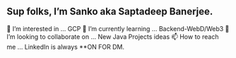 ##  Sup folks, I’m Sanko aka Saptadeep Banerjee.  
👾 I’m interested in ... GCP 
🌱 I’m currently learning ... Backend-WebD/Web3
💞️ I’m looking to collaborate on ... New Java Projects ideas
📫 How to reach me ... LinkedIn is always **ON FOR DM.

<!---
imSanko/imSanko is a ✨ special ✨ repository because its `README.md` (this file) appears on your GitHub profile.
You can click the Preview link to take a look at your changes.
--->
